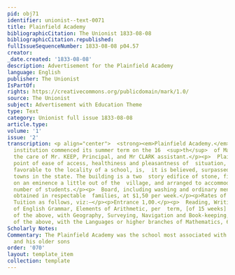 ```yaml
---
pid: obj71
identifier: unionist--text-0071
title: Plainfield Academy
bibliographicCitation: The Unionist 1833-08-08
bibliographicCitation.republished: 
fullIssueSequenceNumber: 1833-08-08 p04.57
creator: 
_date.created: '1833-08-08'
description: Advertisement for the Plainfield Academy
language: English
publisher: The Unionist
IsPartOf: 
rights: https://creativecommons.org/publicdomain/mark/1.0/
source: The Unionist
subject: Advertisement with Education Theme
type: Text
category: Unionist full issue 1833-08-08
article.type: 
volume: '1'
issue: '2'
transcription: <p align="center">  <strong><em>Plainfield Academy.</em></strong></p><p>  THIS
  institution commenced its summer term on the 16  <sup>th</sup>  of May last, under
  the care of Mr. KEEP, Principal, and Mr CLARK assistant.</p><p>  Plainfield, in
  point of ease of access, healthiness and pleasantness of  situation, and other considerations
  favorable to the locality of a school, is,  it is believed, surpassed by but few
  towns in the state. The building is a two  story edifice of stone, finely situated
  on an eminence a little out of the  village, and arranged to accommodate a large
  number of students.</p><p>  Board, including washing and ordinary mending, can be
  obtained in respectable  families, at $1,50 per week.</p><p>Rates of Entrance and
  Tuition as follows, viz:—</p><p>Entrance 1,00.</p><p>  Reading, Writing, Elements
  of English Grammar, Elements of Arithmetic, per  term, [of 15 weeks] 4,00.</p><p>  Any
  of the above, with Geography, Surveying, Navigation and Book-keeping,  5,00.</p><p>  Any
  of the above, with the Languages or higher branches of Mathematics, 6,00.</p>
Scholarly Notes: 
Commentary: The Plainfield Academy was the school most associated with Rinaldo Burleigh
  and his older sons
order: '070'
layout: template_item
collection: template
---
```

